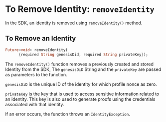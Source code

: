 # To Remove Identity: `removeIdentity`
 
In the SDK, an identity is removed using `removeIdentity()` method. 
 
## To Remove an Identity

```dart
Future<void> removeIdentity(
      {required String genesisDid, required String privateKey}); 
``` 

The `removeIdentity()` function removes a previously created and stored Identity from the SDK, The `genesisDiD` String and the `privateKey` are passed as parameters to the function.

`genesisDiD` is the unique ID of the identity for which profile nonce as zero. 

`privateKey` is the key that is used to access sensitive information related to an identity. This key is also used to generate proofs using the credentials associated with that identity.

If an error occurs, the function throws an `IdentityException`. 
 
 
